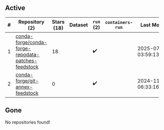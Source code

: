## Active
| # | Repository (2) | Stars (18) | Dataset | `run` (2) | `containers-run` | Last Modified |
| --- | --- | --- | --- | --- | --- | --- |
| 1 | [conda-forge/conda-forge-repodata-patches-feedstock](https://github.com/conda-forge/conda-forge-repodata-patches-feedstock) | 18 |  | :heavy_check_mark: |  | 2025-07-23 03:59:13+00:00 |
| 2 | [conda-forge/git-annex-feedstock](https://github.com/conda-forge/git-annex-feedstock) | 0 |  | :heavy_check_mark: |  | 2024-11-06 06:33:16+00:00 |

## Gone
No repositories found!
